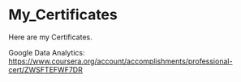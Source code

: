 # My_Certificates
Here are my Certificates.

Google Data Analytics: https://www.coursera.org/account/accomplishments/professional-cert/ZWSFTEFWF7DR
